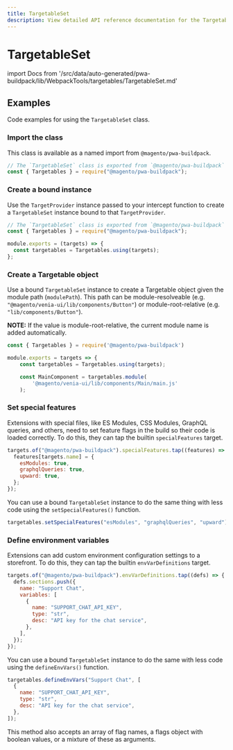 ```yaml
---
title: TargetableSet
description: View detailed API reference documentation for the TargetableSet class in the Buildpack package of the PWA Studio framework.
---
```


# TargetableSet

<!--
The reference doc content is generated automatically from the source code.
To update this section, update the doc blocks in the source code
-->

import Docs from '/src/data/auto-generated/pwa-buildpack/lib/WebpackTools/targetables/TargetableSet.md'

<Docs />

## Examples

Code examples for using the `TargetableSet` class.

### Import the class

This class is available as a named import from `@magento/pwa-buildpack`.

```js
// The `TargetableSet` class is exported from `@magento/pwa-buildpack` as `Targetables`
const { Targetables } = require("@magento/pwa-buildpack");
```

### Create a bound instance

Use the `TargetProvider` instance passed to your intercept function to create a `TargetableSet` instance bound to that `TargetProvider`.

```js
// The `TargetableSet` class is exported from `@magento/pwa-buildpack` as `Targetables`
const { Targetables } = require("@magento/pwa-buildpack");

module.exports = (targets) => {
  const targetables = Targetables.using(targets);
};
```

### Create a Targetable object

Use a bound `TargetableSet` instance to create a Targetable object given the module path (`modulePath`).
This path can be module-resolveable (e.g. `"@magento/venia-ui/lib/components/Button"`) or module-root-relative (e.g. `"lib/components/Button"`).

**NOTE:**
If the value is module-root-relative, the current module name is added automatically.

```js
const { Targetables } = require('@magento/pwa-buildpack')

module.exports = targets => {
    const targetables = Targetables.using(targets);

    const MainComponent = targetables.module(
        '@magento/venia-ui/lib/components/Main/main.js'
    );
```

### Set special features

Extensions with special files, like ES Modules, CSS Modules, GraphQL queries, and others, need to set feature flags in the build so their code is loaded correctly.
To do this, they can tap the builtin `specialFeatures` target.

```js
targets.of("@magento/pwa-buildpack").specialFeatures.tap((features) => {
  features[targets.name] = {
    esModules: true,
    graphqlQueries: true,
    upward: true,
  };
});
```

You can use a bound `TargetableSet` instance to do the same thing with less code using the `setSpecialFeatures()` function.

```js
targetables.setSpecialFeatures("esModules", "graphqlQueries", "upward");
```

### Define environment variables

Extensions can add custom environment configuration settings to a storefront.
To do this, they can tap the builtin `envVarDefinitions` target.

```js
targets.of("@magento/pwa-buildpack").envVarDefinitions.tap((defs) => {
  defs.sections.push({
    name: "Support Chat",
    variables: [
      {
        name: "SUPPORT_CHAT_API_KEY",
        type: "str",
        desc: "API key for the chat service",
      },
    ],
  });
});
```

You can use a bound `TargetableSet` instance to do the same with less code using the `defineEnvVars()` function.

```js
targetables.defineEnvVars("Support Chat", [
  {
    name: "SUPPORT_CHAT_API_KEY",
    type: "str",
    desc: "API key for the chat service",
  },
]);
```

This method also accepts an array of flag names, a flags object with boolean values, or a mixture of these as arguments.
